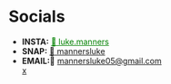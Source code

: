 
# Socials


- <strong>INSTA:</strong> <a href="https://www.instagram.com/luke.manners/" style="color:green">📸 luke.manners</a><br>
- <strong>SNAP:</strong> <a href="https://www.snapchat.com/add/mannersluke">👻 mannersluke</a><br>
- <strong>EMAIL:</strong>📧 mannersluke05@gmail.com<br>
<a href="mains.html">x</a>
